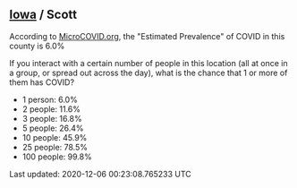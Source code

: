 
## [Iowa](/united-states/iowa) / Scott

According to [MicroCOVID.org](http://microcovid.org),
the "Estimated Prevalence" of COVID in this county is 6.0%

If you interact with a certain number of people in this location
(all at once in a group, or spread out across the day), what is the chance that
1 or more of them has COVID?

- 1 person: 6.0%
- 2 people: 11.6%
- 3 people: 16.8%
- 5 people: 26.4%
- 10 people: 45.9%
- 25 people: 78.5%
- 100 people: 99.8%

Last updated: 2020-12-06 00:23:08.765233 UTC
